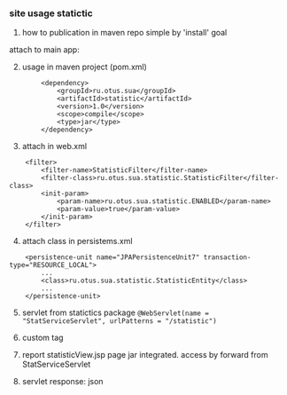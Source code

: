 ### site usage statictic

1) how to publication in maven repo
    simple by 'install' goal

attach to main app:

2) usage in maven project (pom.xml)
```
        <dependency>
            <groupId>ru.otus.sua</groupId>
            <artifactId>statistic</artifactId>
            <version>1.0</version>
            <scope>compile</scope>
            <type>jar</type>
        </dependency>
```


3) attach in web.xml
``` 
    <filter>
        <filter-name>StatisticFilter</filter-name>
        <filter-class>ru.otus.sua.statistic.StatisticFilter</filter-class>
        <init-param>
            <param-name>ru.otus.sua.statistic.ENABLED</param-name>
            <param-value>true</param-value>
        </init-param>
    </filter>
```

4) attach class in persistems.xml
```
    <persistence-unit name="JPAPersistenceUnit7" transaction-type="RESOURCE_LOCAL">
        ...
        <class>ru.otus.sua.statistic.StatisticEntity</class>
        ...
    </persistence-unit>
```    

5) servlet from statictics package
`@WebServlet(name = "StatServiceServlet", urlPatterns = "/statistic")`

6) custom tag
` `

7) report statisticView.jsp page
    jar integrated. 
    access by forward from StatServiceServlet

8) servlet response: json
` `

